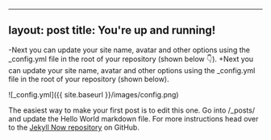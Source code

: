 ---
 layout: post
  title: You're up and running!
  ---
  
 -Next you can update your site name, avatar and other options using the _config.yml file in the root of your repository (shown below :point_down:).
 +Next you can update your site name, avatar and other options using the _config.yml file in the root of your repository (shown below).
  
  ![_config.yml]({{ site.baseurl }}/images/config.png)
  
 The easiest way to make your first post is to edit this one. Go into /_posts/ and update the Hello World markdown file. For more instructions head over to the [Jekyll Now repository](https://github.com/barryclark/jekyll-now) on GitHub.
